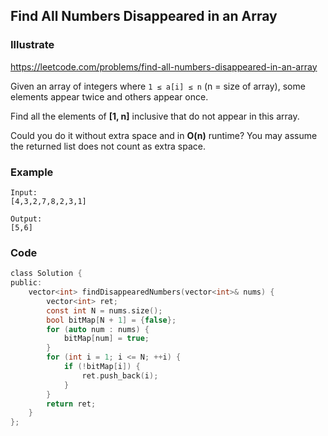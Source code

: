 ## Find All Numbers Disappeared in an Array
### Illustrate
<https://leetcode.com/problems/find-all-numbers-disappeared-in-an-array>

Given an array of integers where `1 ≤ a[i] ≤ n` (n = size of array), some elements appear twice and others appear once.

Find all the elements of **[1, n]** inclusive that do not appear in this array.

Could you do it without extra space and in **O(n)** runtime? You may assume the returned list does not count as extra space.

### Example
```
Input:
[4,3,2,7,8,2,3,1]

Output:
[5,6]
```

### Code
```c
class Solution {
public:
    vector<int> findDisappearedNumbers(vector<int>& nums) {
        vector<int> ret;
        const int N = nums.size();
        bool bitMap[N + 1] = {false};
        for (auto num : nums) {
            bitMap[num] = true;
        }
        for (int i = 1; i <= N; ++i) {
            if (!bitMap[i]) {
                ret.push_back(i);
            }
        }
        return ret;
    }
};
```